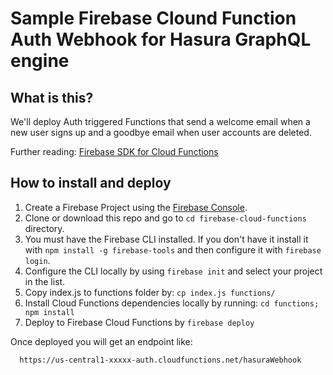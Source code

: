 # Sample Firebase Clound Function Auth Webhook for Hasura GraphQL engine

## What is this?

We'll deploy Auth triggered Functions that send a welcome email when a new user signs up and a goodbye email when user accounts are deleted.

Further reading: [Firebase SDK for Cloud Functions](https://firebase.google.com/docs/functions/)


## How to install and deploy

 1. Create a Firebase Project using the [Firebase Console](https://console.firebase.google.com).
 1. Clone or download this repo and go to `cd firebase-cloud-functions` directory.
 1. You must have the Firebase CLI installed. If you don't have it install it with `npm install -g firebase-tools` and then configure it with `firebase login`.
 1. Configure the CLI locally by using `firebase init` and select your project in the list.
 1. Copy index.js to functions folder by: `cp index.js functions/`
 1. Install Cloud Functions dependencies locally by running: `cd functions; npm install`
 1. Deploy to Firebase Cloud Functions by `firebase deploy`

 Once deployed you will get an endpoint like:

  ```bash
    https://us-central1-xxxxx-auth.cloudfunctions.net/hasuraWebhook
  ```
